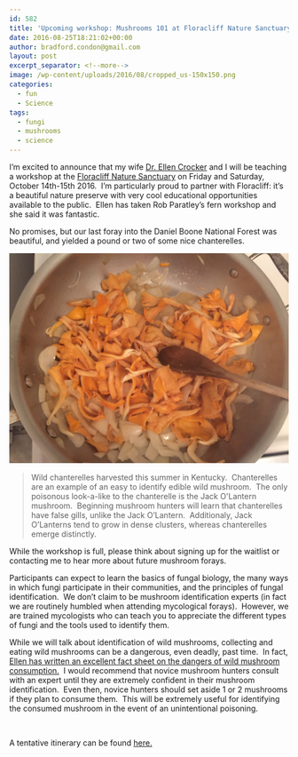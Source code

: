 ```yaml
---
id: 582
title: 'Upcoming workshop: Mushrooms 101 at Floracliff Nature Sanctuary'
date: 2016-08-25T18:21:02+00:00
author: bradford.condon@gmail.com
layout: post
excerpt_separator: <!--more-->
image: /wp-content/uploads/2016/08/cropped_us-150x150.png
categories:
  - fun
  - Science
tags:
  - fungi
  - mushrooms
  - science
---
```


I&#8217;m excited to announce that my wife [Dr. Ellen Crocker](https://evcrockerblog.wordpress.com/) and I will be teaching a workshop at the [Floracliff Nature Sanctuary](http://www.floracliff.org/fieldstudies.html) on Friday and Saturday, October 14th-15th 2016.  I&#8217;m particularly proud to partner with Floracliff: it&#8217;s a beautiful nature preserve with very cool educational opportunities available to the public.  Ellen has taken Rob Paratley&#8217;s fern workshop and she said it was fantastic.

 <!--more-->


No promises, but our last foray into the Daniel Boone National Forest was beautiful, and yielded a pound or two of some nice chanterelles.

![Chanterelles](/wp-content/uploads/2016/08/IMG_2027.jpg)
>Wild chanterelles harvested this summer in Kentucky.  Chanterelles are an example of an easy to identify edible wild mushroom.  The only poisonous look-a-like to the chanterelle is the Jack O'Lantern mushroom.  Beginning mushroom hunters will learn that chanterelles have false gills, unlike the Jack O&#8217;Lantern.  Additionaly, Jack O&#8217;Lanterns tend to grow in dense clusters, whereas chanterelles emerge distinctly. 

While the workshop is full, please think about signing up for the waitlist or contacting me to hear more about future mushroom forays.

Participants can expect to learn the basics of fungal biology, the many ways in which fungi participate in their communities, and the principles of fungal identification.  We don&#8217;t claim to be mushroom identification experts (in fact we are routinely humbled when attending mycological forays).  However, we are trained mycologists who can teach you to appreciate the different types of fungi and the tools used to identify them.

While we will talk about identification of wild mushrooms, collecting and eating wild mushrooms can be a dangerous, even deadly, past time.  In fact, [Ellen has written an excellent fact sheet on the dangers of wild mushroom consumption.](https://www2.ca.uky.edu/agcollege/plantpathology/ext_files/PPFShtml/PPFS-GEN-14.pdf)  I would recommend that novice mushroom hunters consult with an expert until they are extremely confident in their mushroom identification.  Even then, novice hunters should set aside 1 or 2 mushrooms if they plan to consume them.  This will be extremely useful for identifying the consumed mushroom in the event of an unintentional poisoning.

&nbsp;

A tentative itinerary can be found [here.](http://www.floracliff.org/miscdocs/FFS_Mushrooms2016.pdf)